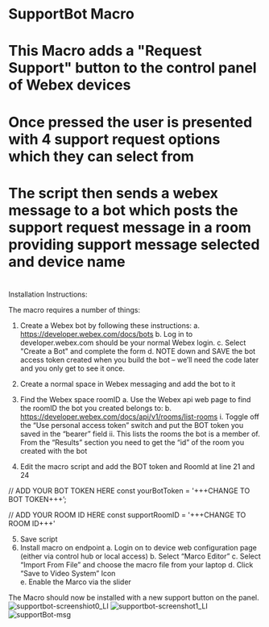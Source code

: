 # SupportBot Macro
# This Macro adds a "Request Support" button to the control panel of Webex devices
# Once pressed the user is presented with 4 support request options which they can select from
# The script then sends a webex message to a bot which posts the support request message in a room providing support message selected and device name
# 

Installation Instructions:

The macro requires a number of things:

1.	Create a Webex bot by following these instructions:
  a.	https://developer.webex.com/docs/bots
  b.	Log in to developer.webex.com should be your normal Webex login.
  c. Select "Create a Bot" and complete the form
  d.	NOTE down and SAVE the bot access token created when you build the bot – we’ll need the code later and you only get to see it once.
2.	Create a normal space in Webex messaging and add the bot to it
3.	Find the Webex space roomID
    a.	Use the Webex api web page to find the roomID the bot you created belongs to:
    b.	https://developer.webex.com/docs/api/v1/rooms/list-rooms
      i.	Toggle off the “Use personal access token” switch and put the BOT token you saved in the “bearer” field
      ii.	This lists the rooms the bot is a member of. From the “Results” section you need to get the “id” of the room you created with the bot
	 
4.	Edit the macro script and add the BOT token and RoomId at line 21 and 24

// ADD YOUR BOT TOKEN HERE
const yourBotToken = '+++CHANGE TO BOT TOKEN+++’;

// ADD YOUR ROOM ID HERE
const supportRoomID = '+++CHANGE TO ROOM ID+++'

5.	Save script
6.	Install macro on endpoint
  a.	Login on to device web configuration page (either via control hub or local access)
  b.	Select “Marco Editor”
  c.	Select “Import From File” and choose the macro file from your laptop
  d.	Click “Save to Video System” Icon  
  e.	Enable the Marco via the slider  
                
The Macro should now be installed with a new support button on the panel.
![supportbot-screenshiot0_LI](https://user-images.githubusercontent.com/105777228/170676025-481447fa-3215-41e8-811b-9f23d42b80c0.jpg)
![supportbot-screenshot1_LI](https://user-images.githubusercontent.com/105777228/170676058-16488248-daae-4fd6-994a-2e42314b628e.jpg)
![supportBot-msg](https://user-images.githubusercontent.com/105777228/170676825-ba599700-ed10-4fad-a004-c45b3c9d9226.JPG)
